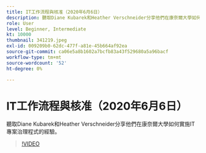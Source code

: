 ```yaml
---
title: IT工作流程與核准（2020年6月6日）
description: 聽取Diane Kubarek和Heather Verschneider分享他們在康奈爾大學如何實施IT專案治理程式的經驗。
role: User
level: Beginner, Intermediate
kt: 10000
thumbnail: 341219.jpeg
exl-id: 009209b0-62dc-477f-a81e-45b664af92ea
source-git-commit: ca06e5a8b1602a7bcfb83a43f529680a5a96bacf
workflow-type: tm+mt
source-wordcount: '52'
ht-degree: 0%

---
```


# IT工作流程與核准（2020年6月6日）

聽取Diane Kubarek和Heather Verschneider分享他們在康奈爾大學如何實施IT專案治理程式的經驗。

>[!VIDEO](https://video.tv.adobe.com/v/341219/?quality=12&learn=on)

